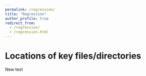```yaml
---
permalink: /regression/
title: "Regression"
author_profile: true
redirect_from: 
  - /regression/
  - /regression.html
---
```


# Locations of key files/directories

New text
